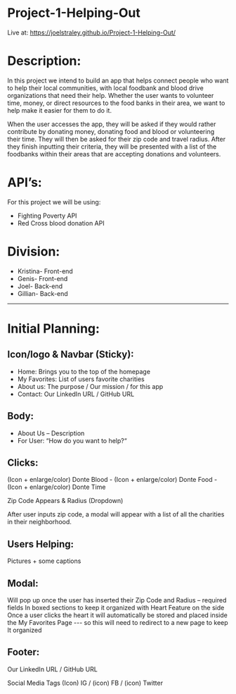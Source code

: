 # Project-1-Helping-Out

Live at: https://joelstraley.github.io/Project-1-Helping-Out/


# Description:
In this project we intend to build an app that helps connect people who want to help their local communities, with local foodbank and blood drive organizations that need their help. Whether the user wants to volunteer time, money, or direct resources to the food banks in their area, we want to help make it easier for them to do it.

When the user accesses the app, they will be asked if they would rather contribute by donating money, donating food and blood or volunteering their time. They will then be asked for their zip code and travel radius. After they finish inputting their criteria, they will be presented with a list of the foodbanks within their areas that are accepting donations and volunteers.

# API’s:
For this project we will be using: 
- Fighting Poverty API
- Red Cross blood donation API

# Division:
- Kristina- Front-end 
- Genis- Front-end
- Joel- Back-end
- Gillian- Back-end

----------------------------------------------------

# Initial Planning: 


## Icon/logo & Navbar (Sticky):
- Home: Brings you to the top of the homepage
- My Favorites: List of users favorite charities 
- About us: The purpose / Our mission / for this app
- Contact: Our LinkedIn URL / GitHub URL


## Body:
- About Us – Description 
- For User: “How do you want to help?“

## Clicks: 

(Icon + enlarge/color) Donte Blood - (Icon + enlarge/color) Donte Food -(Icon + enlarge/color) Donte Time

Zip Code Appears & Radius (Dropdown)

After user inputs zip code, a modal will appear with a list of all the charities in their neighborhood.

## Users Helping:
Pictures + some captions 

## Modal:
Will pop up once the user has inserted their Zip Code and Radius – required fields
In boxed sections to keep it organized with Heart Feature on the side
Once a user clicks the heart it will automatically be stored and placed inside the My Favorites Page --- so this will need to redirect to a new page to keep It organized 


## Footer:
Our LinkedIn URL / GitHub URL

Social Media Tags
(Icon) IG / (icon) FB / (icon) Twitter
